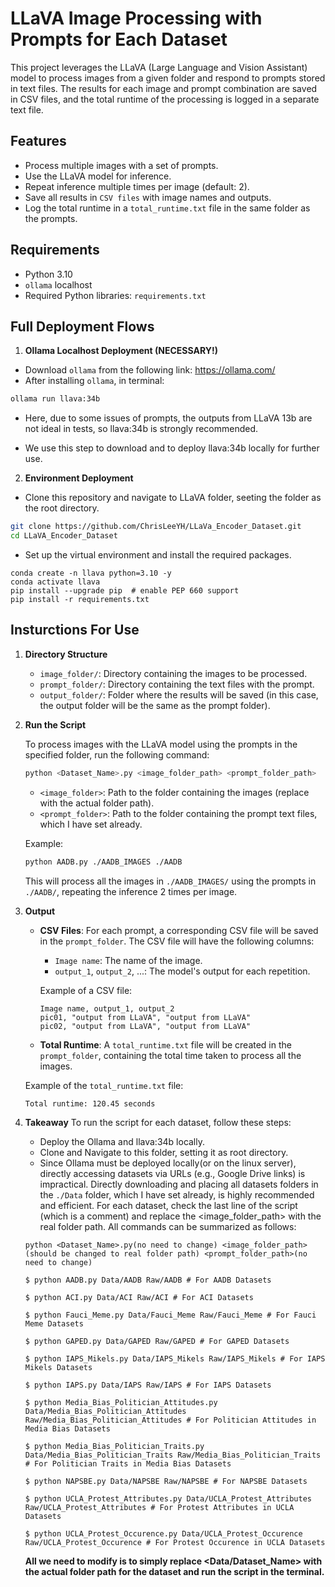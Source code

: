 # LLaVA Image Processing with Prompts for Each Dataset

This project leverages the LLaVA (Large Language and Vision Assistant) model to process images from a given folder and respond to prompts stored in text files. The results for each image and prompt combination are saved in CSV files, and the total runtime of the processing is logged in a separate text file.

## Features

- Process multiple images with a set of prompts.
- Use the LLaVA model for inference.
- Repeat inference multiple times per image (default: 2).
- Save all results in `CSV files` with image names and outputs.
- Log the total runtime in a `total_runtime.txt` file in the same folder as the prompts.

## Requirements

- Python 3.10
- `ollama` localhost
- Required Python libraries: `requirements.txt`

## Full Deployment Flows
1. **Ollama Localhost Deployment (NECESSARY!)**
- Download `ollama` from the following link: https://ollama.com/
- After installing `ollama`, in terminal:
```bash
ollama run llava:34b
```

- Here, due to some issues of prompts, the outputs from LLaVA 13b are not ideal in tests, so llava:34b is strongly recommended.

- We use this step to download and to deploy llava:34b locally for further use.

2. **Environment Deployment**
- Clone this repository and navigate to LLaVA folder, seeting the folder as the root directory.
```bash
git clone https://github.com/ChrisLeeYH/LLaVa_Encoder_Dataset.git
cd LLaVA_Encoder_Dataset
```

- Set up the virtual environment and install the required packages.

```Shell
conda create -n llava python=3.10 -y
conda activate llava
pip install --upgrade pip  # enable PEP 660 support
pip install -r requirements.txt
```

## Insturctions For Use
1. **Directory Structure**

    - `image_folder/`: Directory containing the images to be processed.
    - `prompt_folder/`: Directory containing the text files with the prompt.
    - `output_folder/`: Folder where the results will be saved (in this case, the output folder will be the same as the prompt folder).

2. **Run the Script**

    To process images with the LLaVA model using the prompts in the specified folder, run the following command:

    ```bash
    python <Dataset_Name>.py <image_folder_path> <prompt_folder_path>
    ```

    - `<image_folder>`: Path to the folder containing the images (replace with the actual folder path).
    - `<prompt_folder>`: Path to the folder containing the prompt text files, which I have set already.

    Example:

    ```bash
    python AADB.py ./AADB_IMAGES ./AADB
    ```

    This will process all the images in `./AADB_IMAGES/` using the prompts in `./AADB/`, repeating the inference 2 times per image.

3. **Output**

    - **CSV Files**: For each prompt, a corresponding CSV file will be saved in the `prompt_folder`. The CSV file will have the following columns:
        - `Image name`: The name of the image.
        - `output_1`, `output_2`, ...: The model's output for each repetition.
        
        Example of a CSV file:

        ```
        Image name, output_1, output_2
        pic01, "output from LLaVA", "output from LLaVA"
        pic02, "output from LLaVA", "output from LLaVA"
        ```

    - **Total Runtime**: A `total_runtime.txt` file will be created in the `prompt_folder`, containing the total time taken to process all the images.

    Example of the `total_runtime.txt` file:

    ```
    Total runtime: 120.45 seconds
    ```

4. **Takeaway**
To run the script for each dataset, follow these steps:

    - Deploy the Ollama and llava:34b locally.
    - Clone and Navigate to this folder, setting it as root directory.
    - Since Ollama must be deployed locally(or on the linux server), directly accessing datasets via URLs (e.g., Google Drive links) is impractical. Directly downloading and placing all datasets folders in the `./Data` folder, which I have set already, is highly recommended and efficient. For each dataset, check the last line of the script (which is a comment) and replace the <image_folder_path> with the real folder path. All commands can be summarized as follows:

    ```
    python <Dataset_Name>.py(no need to change) <image_folder_path>(should be changed to real folder path) <prompt_folder_path>(no need to change)
    ```

    ```shell
    $ python AADB.py Data/AADB Raw/AADB # For AADB Datasets

    $ python ACI.py Data/ACI Raw/ACI # For ACI Datasets

    $ python Fauci_Meme.py Data/Fauci_Meme Raw/Fauci_Meme # For Fauci Meme Datasets

    $ python GAPED.py Data/GAPED Raw/GAPED # For GAPED Datasets

    $ python IAPS_Mikels.py Data/IAPS_Mikels Raw/IAPS_Mikels # For IAPS Mikels Datasets

    $ python IAPS.py Data/IAPS Raw/IAPS # For IAPS Datasets

    $ python Media_Bias_Politician_Attitudes.py Data/Media_Bias_Politician_Attitudes Raw/Media_Bias_Politician_Attitudes # For Politician Attitudes in Media Bias Datasets

    $ python Media_Bias_Politician_Traits.py Data/Media_Bias_Politician_Traits Raw/Media_Bias_Politician_Traits # For Politician Traits in Media Bias Datasets

    $ python NAPSBE.py Data/NAPSBE Raw/NAPSBE # For NAPSBE Datasets

    $ python UCLA_Protest_Attributes.py Data/UCLA_Protest_Attributes Raw/UCLA_Protest_Attributes # For Protest Attributes in UCLA Datasets

    $ python UCLA_Protest_Occurence.py Data/UCLA_Protest_Occurence Raw/UCLA_Protest_Occurence # For Protest Occurence in UCLA Datasets
    ```
    **All we need to modify is to simply replace <Data/Dataset_Name> with the actual folder path for the dataset and run the script in the terminal.**






